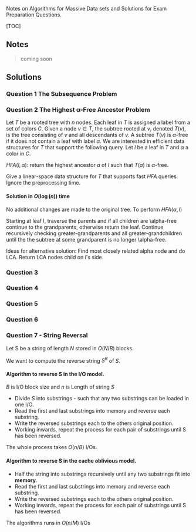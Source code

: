 Notes on Algorithms for Massive Data sets and Solutions for Exam Preparation Questions.

[TOC]

## Notes
> coming soon

## Solutions

### Question 1 The Subsequence Problem
### Question 2 The Highest α-Free Ancestor Problem

Let $T$ be a rooted tree with $n$ nodes. Each leaf in $T$ is assigned a label from a set of colors $C$. Given a node $v ∈ T$, the subtree rooted at $v$, denoted $T(v)$, is the tree consisting of $v$ and all descendants of $v$. A subtree $T(v)$ is $α$-free if it does not contain a leaf with label $α$. We are interested in efficient data structures for $T$ that support the following query. Let $l$ be a leaf in $T$ and $α$ a color in $C$.

$HFA(l, α)$: return the highest ancestor $a$ of $l$ such that $T(a)$ is $α$-free.

Give a linear-space data structure for $T$ that supports fast $HFA$ queries. Ignore the preprocessing time.

#### Solution in $O(\log(n))$ time
No additional changes are made to the original tree. To perform $HFA(\alpha,l)$


Starting at leaf l, traverse the parents and if all children are \alpha-free continue to the grandparents, otherwise return the leaf. Continue recursively checking greater-grandparents and all greater-grandchildren until the the subtree at some grandparent is no longer \alpha-free.

Ideas for alternative solution: Find most closely related alpha node and do LCA. Return LCA nodes child on $l$'s side.


### Question 3
### Question 4
### Question 5
### Question 6

### Question 7 - String Reversal

Let S be a string of length $N$ stored in $O(N/B)$ blocks.

We want to compute the reverse string $S^R$ of $S$.


#### Algorithm to reverse S in the I/O model.

$B$ is I/O block size and $n$ is Length of string $S$

* Divide $S$ into substrings - such that any two substrings can be loaded in one I/O.
* Read the first and last substrings into memory and reverse each substring.
* Write the reversed substrings each to the others original position.
* Working inwards, repeat the process for each pair of substrings until S has been reversed.

The whole process takes $O(n/B)$ I/Os.



#### Algorithm to reverse S in the cache oblivious model.

* Half the string into substrings recursively until any two substrings fit into **memory**.
* Read the first and last substrings into memory and reverse each substring.
* Write the reversed substrings each to the others original position.
* Working inwards, repeat the process for each pair of substrings until S has been reversed.

The algorithms runs in $O(n/M)$ I/Os

